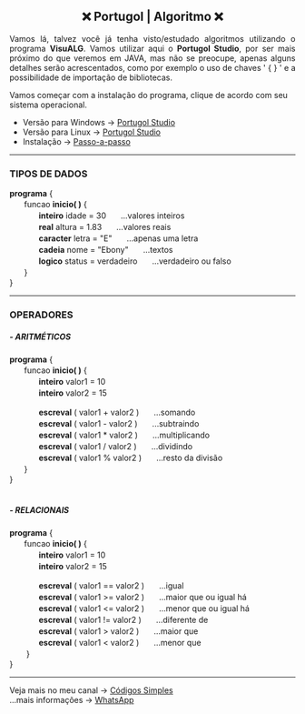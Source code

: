<h2 align="center">❌ Portugol | Algoritmo ❌</h2> 

<p align="justify">
Vamos lá, talvez você já tenha visto/estudado algoritmos utilizando o programa 
<strong>VisuALG</strong>. Vamos utilizar aqui o <strong>Portugol Studio</strong>,
por ser mais próximo do que veremos em JAVA, mas não se preocupe, apenas alguns 
detalhes serão acrescentados, como por exemplo o uso de chaves ' { } ' e a 
possibilidade de importação de bibliotecas.
</p>

Vamos começar com a instalação do programa, clique de acordo com seu sistema operacional. <br> 
- Versão para Windows → [Portugol Studio](https://github.com/UNIVALI-LITE/Portugol-Studio/releases/download/v2.7.5/portugol-studio-2.7.5-windows.exe)
- Versão para Linux → [Portugol Studio](https://github.com/UNIVALI-LITE/Portugol-Studio/releases/download/v2.7.5/portugol-studio-2.7.5-linux-x64.run.zip)
- Instalação → [Passo-a-passo]()

<hr>

<h3>TIPOS DE DADOS</h3>

<strong>programa</strong> { <br>
ㅤㅤfuncao <strong>inicio( )</strong> { <br>
ㅤㅤㅤㅤ<strong>inteiro</strong> idade = 30ㅤㅤ...valores inteiros<br>
ㅤㅤㅤㅤ<strong>real</strong> altura = 1.83ㅤㅤ...valores reais<br>
ㅤㅤㅤㅤ<strong>caracter</strong> letra = "E"ㅤㅤ...apenas uma letra<br>
ㅤㅤㅤㅤ<strong>cadeia</strong> nome = "Ebony"ㅤㅤ...textos<br>
ㅤㅤㅤㅤ<strong>logico</strong> status = verdadeiroㅤㅤ...verdadeiro ou falso<br>
ㅤㅤ} <br>
}

<hr>

<h3>OPERADORES</h3>
<h5>- ARITMÉTICOS</h5>

<strong>programa</strong> { <br>
ㅤㅤfuncao <strong>inicio( )</strong> { <br>
ㅤㅤㅤㅤ<strong>inteiro</strong> valor1 = 10 <br>
ㅤㅤㅤㅤ<strong>inteiro</strong> valor2 = 15 <br>

ㅤㅤㅤㅤ<strong>escreval</strong> ( valor1 + valor2 )ㅤㅤ...somando<br>
ㅤㅤㅤㅤ<strong>escreval</strong> ( valor1 - valor2 )ㅤㅤ...subtraindo<br>
ㅤㅤㅤㅤ<strong>escreval</strong> ( valor1 * valor2 )ㅤㅤ...multiplicando<br>
ㅤㅤㅤㅤ<strong>escreval</strong> ( valor1 / valor2 )ㅤㅤ...dividindo<br>
ㅤㅤㅤㅤ<strong>escreval</strong> ( valor1 % valor2 )ㅤㅤ...resto da divisão<br>
ㅤㅤ} <br>
} 
<br><br>
<h5>- RELACIONAIS</h5>

<strong>programa</strong> { <br>
ㅤㅤfuncao <strong>inicio( )</strong> { <br>
ㅤㅤㅤㅤ<strong>inteiro</strong> valor1 = 10 <br>
ㅤㅤㅤㅤ<strong>inteiro</strong> valor2 = 15 <br>

ㅤㅤㅤㅤ<strong>escreval</strong> ( valor1 == valor2 )ㅤㅤ...igual<br>
ㅤㅤㅤㅤ<strong>escreval</strong> ( valor1 >= valor2 )ㅤㅤ...maior que ou igual há<br>
ㅤㅤㅤㅤ<strong>escreval</strong> ( valor1 <= valor2 )ㅤㅤ...menor que ou igual há<br>
ㅤㅤㅤㅤ<strong>escreval</strong> ( valor1 != valor2 )ㅤㅤ...diferente de<br>
ㅤㅤㅤㅤ<strong>escreval</strong> ( valor1 > valor2 )ㅤㅤ...maior que<br>
ㅤㅤㅤㅤ<strong>escreval</strong> ( valor1 < valor2 )ㅤㅤ...menor que<br>ㅤㅤ
} <br>
}

<hr>

Veja mais no meu canal → [Códigos Simples](https://www.youtube.com/channel/UC8fRZfYGd21_D8DwuEcFuHw)
</br>...mais informações → <a href="https://api.whatsapp.com/send?phone=5511979714423">WhatsApp</a>

